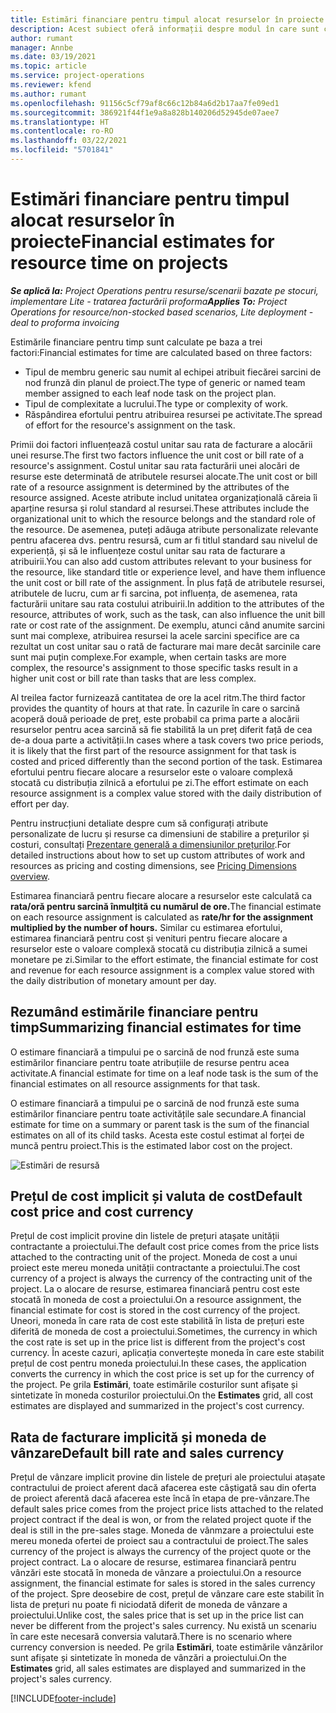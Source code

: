 ```yaml
---
title: Estimări financiare pentru timpul alocat resurselor în proiecte
description: Acest subiect oferă informații despre modul în care sunt calculate estimările financiare pentru timp.
author: rumant
manager: Annbe
ms.date: 03/19/2021
ms.topic: article
ms.service: project-operations
ms.reviewer: kfend
ms.author: rumant
ms.openlocfilehash: 91156c5cf79af8c66c12b84a6d2b17aa7fe09ed1
ms.sourcegitcommit: 386921f44f1e9a8a828b140206d52945de07aee7
ms.translationtype: HT
ms.contentlocale: ro-RO
ms.lasthandoff: 03/22/2021
ms.locfileid: "5701841"
---
```

# <a name="financial-estimates-for-resource-time-on-projects"></a><span data-ttu-id="74677-103">Estimări financiare pentru timpul alocat resurselor în proiecte</span><span class="sxs-lookup"><span data-stu-id="74677-103">Financial estimates for resource time on projects</span></span>

<span data-ttu-id="74677-104">_**Se aplică la:** Project Operations pentru resurse/scenarii bazate pe stocuri, implementare Lite - tratarea facturării proforma_</span><span class="sxs-lookup"><span data-stu-id="74677-104">_**Applies To:** Project Operations for resource/non-stocked based scenarios, Lite deployment - deal to proforma invoicing_</span></span>

<span data-ttu-id="74677-105">Estimările financiare pentru timp sunt calculate pe baza a trei factori:</span><span class="sxs-lookup"><span data-stu-id="74677-105">Financial estimates for time are calculated based on three factors:</span></span> 

- <span data-ttu-id="74677-106">Tipul de membru generic sau numit al echipei atribuit fiecărei sarcini de nod frunză din planul de proiect.</span><span class="sxs-lookup"><span data-stu-id="74677-106">The type of generic or named team member assigned to each leaf node task on the project plan.</span></span> 
- <span data-ttu-id="74677-107">Tipul de complexitate a lucrului.</span><span class="sxs-lookup"><span data-stu-id="74677-107">The type or complexity of work.</span></span>
- <span data-ttu-id="74677-108">Răspândirea efortului pentru atribuirea resursei pe activitate.</span><span class="sxs-lookup"><span data-stu-id="74677-108">The spread of effort for the resource's assignment on the task.</span></span> 

<span data-ttu-id="74677-109">Primii doi factori influențează costul unitar sau rata de facturare a alocării unei resurse.</span><span class="sxs-lookup"><span data-stu-id="74677-109">The first two factors influence the unit cost or bill rate of a resource's assignment.</span></span> <span data-ttu-id="74677-110">Costul unitar sau rata facturării unei alocări de resurse este determinată de atributele resursei alocate.</span><span class="sxs-lookup"><span data-stu-id="74677-110">The unit cost or bill rate of a resource assignment is determined by the attributes of the resource assigned.</span></span> <span data-ttu-id="74677-111">Aceste atribute includ unitatea organizațională căreia îi aparține resursa și rolul standard al resursei.</span><span class="sxs-lookup"><span data-stu-id="74677-111">These attributes include the organizational unit to which the resource belongs and the standard role of the resource.</span></span> <span data-ttu-id="74677-112">De asemenea, puteți adăuga atribute personalizate relevante pentru afacerea dvs. pentru resursă, cum ar fi titlul standard sau nivelul de experiență, și să le influențeze costul unitar sau rata de facturare a atribuirii.</span><span class="sxs-lookup"><span data-stu-id="74677-112">You can also add custom attributes relevant to your business for the resource, like standard title or experience level, and have them influence the unit cost or bill rate of the assignment.</span></span>
<span data-ttu-id="74677-113">În plus față de atributele resursei, atributele de lucru, cum ar fi sarcina, pot influența, de asemenea, rata facturării unitare sau rata costului atribuirii.</span><span class="sxs-lookup"><span data-stu-id="74677-113">In addition to the attributes of the resource, attributes of work, such as the task, can also influence the unit bill rate or cost rate of the assignment.</span></span> <span data-ttu-id="74677-114">De exemplu, atunci când anumite sarcini sunt mai complexe, atribuirea resursei la acele sarcini specifice are ca rezultat un cost unitar sau o rată de facturare mai mare decât sarcinile care sunt mai puțin complexe.</span><span class="sxs-lookup"><span data-stu-id="74677-114">For example, when certain tasks are more complex, the resource's assignment to those specific tasks result in a higher unit cost or bill rate than tasks that are less complex.</span></span>   

<span data-ttu-id="74677-115">Al treilea factor furnizează cantitatea de ore la acel ritm.</span><span class="sxs-lookup"><span data-stu-id="74677-115">The third factor provides the quantity of hours at that rate.</span></span> <span data-ttu-id="74677-116">În cazurile în care o sarcină acoperă două perioade de preț, este probabil ca prima parte a alocării resurselor pentru acea sarcină să fie stabilită la un preț diferit față de cea de-a doua parte a activității.</span><span class="sxs-lookup"><span data-stu-id="74677-116">In cases where a task covers two price periods, it is likely that the first part of the resource assignment for that task is costed and priced differently than the second portion of the task.</span></span> <span data-ttu-id="74677-117">Estimarea efortului pentru fiecare alocare a resurselor este o valoare complexă stocată cu distribuția zilnică a efortului pe zi.</span><span class="sxs-lookup"><span data-stu-id="74677-117">The effort estimate on each resource assignment is a complex value stored with the daily distribution of effort per day.</span></span>

<span data-ttu-id="74677-118">Pentru instrucțiuni detaliate despre cum să configurați atribute personalizate de lucru și resurse ca dimensiuni de stabilire a prețurilor și costuri, consultați [Prezentare generală a dimensiunilor prețurilor](../pricing-costing/pricing-dimensions-overview.md).</span><span class="sxs-lookup"><span data-stu-id="74677-118">For detailed instructions about how to set up custom attributes of work and resources as pricing and costing dimensions, see [Pricing Dimensions overview](../pricing-costing/pricing-dimensions-overview.md).</span></span>

<span data-ttu-id="74677-119">Estimarea financiară pentru fiecare alocare a resurselor este calculată ca **rata/oră pentru sarcină înmulțită cu numărul de ore.**</span><span class="sxs-lookup"><span data-stu-id="74677-119">The financial estimate on each resource assignment is calculated as **rate/hr for the assignment multiplied by the number of hours.**</span></span>  <span data-ttu-id="74677-120">Similar cu estimarea efortului, estimarea financiară pentru cost și venituri pentru fiecare alocare a resurselor este o valoare complexă stocată cu distribuția zilnică a sumei monetare pe zi.</span><span class="sxs-lookup"><span data-stu-id="74677-120">Similar to the effort estimate, the financial estimate for cost and revenue for each resource assignment is a complex value stored with the daily distribution of monetary amount per day.</span></span> 

## <a name="summarizing-financial-estimates-for-time"></a><span data-ttu-id="74677-121">Rezumând estimările financiare pentru timp</span><span class="sxs-lookup"><span data-stu-id="74677-121">Summarizing financial estimates for time</span></span>
<span data-ttu-id="74677-122">O estimare financiară a timpului pe o sarcină de nod frunză este suma estimărilor financiare pentru toate atribuțiile de resurse pentru acea activitate.</span><span class="sxs-lookup"><span data-stu-id="74677-122">A financial estimate for time on a leaf node task is the sum of the financial estimates on all resource assignments for that task.</span></span>

<span data-ttu-id="74677-123">O estimare financiară a timpului pe o sarcină de nod frunză este suma estimărilor financiare pentru toate activitățile sale secundare.</span><span class="sxs-lookup"><span data-stu-id="74677-123">A financial estimate for time on a summary or parent task is the sum of the financial estimates on all of its child tasks.</span></span> <span data-ttu-id="74677-124">Acesta este costul estimat al forței de muncă pentru proiect.</span><span class="sxs-lookup"><span data-stu-id="74677-124">This is the estimated labor cost on the project.</span></span> 

![Estimări de resursă](./media/navigation12.png)

## <a name="default-cost-price-and-cost-currency"></a><span data-ttu-id="74677-126">Prețul de cost implicit și valuta de cost</span><span class="sxs-lookup"><span data-stu-id="74677-126">Default cost price and cost currency</span></span>

<span data-ttu-id="74677-127">Prețul de cost implicit provine din listele de prețuri atașate unității contractante a proiectului.</span><span class="sxs-lookup"><span data-stu-id="74677-127">The default cost price comes from the price lists attached to the contracting unit of the project.</span></span> <span data-ttu-id="74677-128">Moneda de cost a unui proiect este mereu moneda unității contractante a proiectului.</span><span class="sxs-lookup"><span data-stu-id="74677-128">The cost currency of a project is always the currency of the contracting unit of the project.</span></span> <span data-ttu-id="74677-129">La o alocare de resurse, estimarea financiară pentru cost este stocată în moneda de cost a proiectului.</span><span class="sxs-lookup"><span data-stu-id="74677-129">On a resource assignment, the financial estimate for cost is stored in the cost currency of the project.</span></span> <span data-ttu-id="74677-130">Uneori, moneda în care rata de cost este stabilită în lista de prețuri este diferită de moneda de cost a proiectului.</span><span class="sxs-lookup"><span data-stu-id="74677-130">Sometimes, the currency in which the cost rate is set up in the price list is different from the project's cost currency.</span></span> <span data-ttu-id="74677-131">În aceste cazuri, aplicația convertește moneda în care este stabilit prețul de cost pentru moneda proiectului.</span><span class="sxs-lookup"><span data-stu-id="74677-131">In these cases, the application converts the currency in which the cost price is set up for the currency of the project.</span></span> <span data-ttu-id="74677-132">Pe grila **Estimări**, toate estimările costurilor sunt afișate și sintetizate în moneda costurilor proiectului.</span><span class="sxs-lookup"><span data-stu-id="74677-132">On the **Estimates** grid, all cost estimates are displayed and summarized in the project's cost currency.</span></span> 

## <a name="default-bill-rate-and-sales-currency"></a><span data-ttu-id="74677-133">Rata de facturare implicită și moneda de vânzare</span><span class="sxs-lookup"><span data-stu-id="74677-133">Default bill rate and sales currency</span></span>

<span data-ttu-id="74677-134">Prețul de vânzare implicit provine din listele de prețuri ale proiectului atașate contractului de proiect aferent dacă afacerea este câștigată sau din oferta de proiect aferentă dacă afacerea este încă în etapa de pre-vânzare.</span><span class="sxs-lookup"><span data-stu-id="74677-134">The default sales price comes from the project price lists attached to the related project contract if the deal is won, or from the related project quote if the deal is still in the pre-sales stage.</span></span> <span data-ttu-id="74677-135">Moneda de vânmzare a proiectului este mereu moneda ofertei de proiect sau a contractului de proiect.</span><span class="sxs-lookup"><span data-stu-id="74677-135">The sales currency of the project is always the currency of the project quote or the project contract.</span></span> <span data-ttu-id="74677-136">La o alocare de resurse, estimarea financiară pentru vânzări este stocată în moneda de vânzare a proiectului.</span><span class="sxs-lookup"><span data-stu-id="74677-136">On a resource assignment, the financial estimate for sales is stored in the sales currency of the project.</span></span> <span data-ttu-id="74677-137">Spre deosebire de cost, prețul de vânzare care este stabilit în lista de prețuri nu poate fi niciodată diferit de moneda de vânzare a proiectului.</span><span class="sxs-lookup"><span data-stu-id="74677-137">Unlike cost, the sales price that is set up in the price list can never be different from the project's sales currency.</span></span> <span data-ttu-id="74677-138">Nu există un scenariu în care este necesară conversia valutară.</span><span class="sxs-lookup"><span data-stu-id="74677-138">There is no scenario where currency conversion is needed.</span></span> <span data-ttu-id="74677-139">Pe grila **Estimări**, toate estimările vânzărilor sunt afișate și sintetizate în moneda de vânzări a proiectului.</span><span class="sxs-lookup"><span data-stu-id="74677-139">On the **Estimates** grid, all sales estimates are displayed and summarized in the project's sales currency.</span></span> 

[!INCLUDE[footer-include](../includes/footer-banner.md)]
